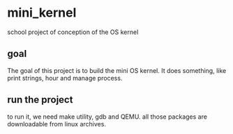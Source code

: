 # mini_kernel
school project of conception of the OS kernel
## goal
  The goal of this project is to build the mini OS kernel. It does something, like print strings, hour and manage process. 
## run the project
  to run it, we need make utility, gdb and QEMU. all those packages are downloadable from linux archives.
